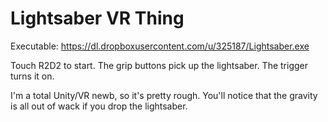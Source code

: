 # Lightsaber VR Thing

Executable: https://dl.dropboxusercontent.com/u/325187/Lightsaber.exe

Touch R2D2 to start. The grip buttons pick up the lightsaber. The trigger turns it on.

I'm a total Unity/VR newb, so it's pretty rough. You'll notice that the gravity is all out of wack if you drop the lightsaber.
